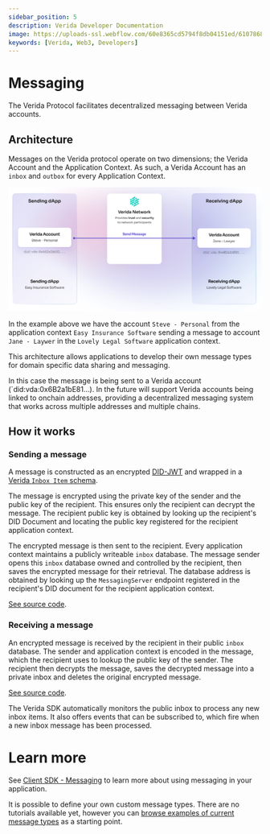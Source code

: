 ```yaml
---
sidebar_position: 5
description: Verida Developer Documentation
image: https://uploads-ssl.webflow.com/60e8365cd5794f8db04151ed/6107868980521e0acf27b2d9_favicon.svg
keywords: [Verida, Web3, Developers]
---
```

# Messaging

The Verida Protocol facilitates decentralized messaging between Verida accounts.

## Architecture

Messages on the Verida protocol operate on two dimensions; the Verida Account and the Application Context. As such, a Verida Account has an `inbox` and `outbox` for every Application Context.

![concepts_identity.png](messaging/overview.png)

In the example above we have the account `Steve - Personal` from the application context `Easy Insurance Software` sending a message to account `Jane - Laywer` in the `Lovely Legal Software` application context.

This architecture allows applications to develop their own message types for domain specific data sharing and messaging.

In this case the message is being sent to a Verida account (`did:vda:0x6B2a1bE81...). In the future will support Verida accounts being linked to onchain addresses, providing a decentralized messaging system that works across multiple addresses and multiple chains.

## How it works

### Sending a message

A message is constructed as an encrypted [DID-JWT](https://github.com/decentralized-identity/did-jwt) and wrapped in a [Verida `Inbox Item` schema](https://github.com/verida/schemas-core/blob/develop/inbox/item/v0.1.0/schema.json).

The message is encrypted using the private key of the sender and the public key of the recipient. This ensures only the recipient can decrypt the message. The recipient public key is obtained by looking up the recipient's DID Document and locating the public key registered for the recipient application context.

The encrypted message is then sent to the recipient. Every application context maintains a publicly writeable `inbox` database. The message sender opens this `inbox` database owned and controlled by the recipient, then saves the encrypted message for their retrieval. The database address is obtained by looking up the `MessagingServer` endpoint registered in the recipient's DID document for the recipient application context.

[See source code](https://github.com/verida/verida-js/blob/5b3dc59d2cabf0ee9347325c4e9f5a3ccb0155cc/packages/client-ts/src/context/engines/verida/messaging/outbox.ts#L59).

### Receiving a message

An encrypted message is received by the recipient in their public `inbox` database. The sender and application context is encoded in the message, which the recipient uses to lookup the public key of the sender. The recipient then decrypts the message, saves the decrypted message into a private inbox and deletes the original encrypted message.

[See source code](https://github.com/verida/verida-js/blob/5b3dc59d2cabf0ee9347325c4e9f5a3ccb0155cc/packages/client-ts/src/context/engines/verida/messaging/inbox.ts#L52).

The Verida SDK automatically monitors the public inbox to process any new inbox items. It also offers events that can be subscribed to, which fire when a new inbox message has been processed.

# Learn more

See [Client SDK - Messaging](../client-sdk/messaging.md) to learn more about using messaging in your application.

It is possible to define your own custom message types. There are no tutorials available yet, however you can [browse examples of current message types](https://github.com/verida/schemas-core/tree/develop/inbox/type/) as a starting point.